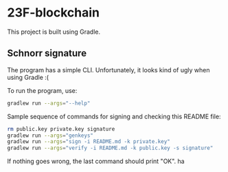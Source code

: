 # 23F-blockchain

This project is built using Gradle.

## Schnorr signature

The program has a simple CLI. Unfortunately, it looks kind of ugly when using Gradle :(

To run the program, use:
```bash
gradlew run --args="--help" 
```

Sample sequence of commands for signing and checking this README file:
```bash
rm public.key private.key signature
gradlew run --args="genkeys"
gradlew run --args="sign -i README.md -k private.key"
gradlew run --args="verify -i README.md -k public.key -s signature"
```

If nothing goes wrong, the last command should print "OK". 
ha
